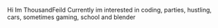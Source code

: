 

Hi Im ThousandFeild 
Currently im interested in coding, parties, hustling, cars, sometimes gaming, school and blender

